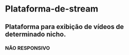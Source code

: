 # Plataforma-de-stream
## Plataforma para exibição de vídeos de determinado nicho.
### NÃO RESPONSIVO
